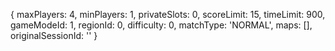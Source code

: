 

{
  maxPlayers: 4,
  minPlayers: 1,
  privateSlots: 0,
  scoreLimit: 15,
  timeLimit: 900,
  gameModeId: 1,
  regionId: 0,
  difficulty: 0,
  matchType: 'NORMAL',
  maps: [],
  originalSessionId: ''
}